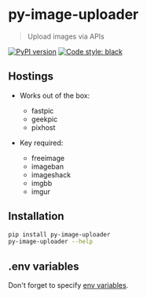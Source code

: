 # py-image-uploader

> Upload images via APIs

[![PyPI version](https://img.shields.io/pypi/v/py-image-uploader)](https://pypi.org/project/py-image-uploader)
[![Code style: black](https://img.shields.io/badge/code%20style-black-000000.svg)](https://github.com/psf/black)

## Hostings

- Works out of the box:

  - fastpic
  - geekpic
  - pixhost

- Key required:

  - freeimage
  - imageban
  - imageshack
  - imgbb
  - imgur

## Installation

```sh
pip install py-image-uploader
py-image-uploader --help
```

## .env variables

Don't forget to specify [env variables](.env.sample).
